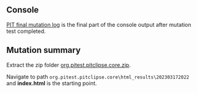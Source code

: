 ## Console
[PIT final mutation log](PIT%20final%20mutation%20log.txt) is the final part of the console output after mutation test completed.

## Mutation summary
Extract the zip folder [org.pitest.pitclipse.core.zip](org.pitest.pitclipse.core.zip).

Navigate to path `org.pitest.pitclipse.core\html_results\202303172022` and **index.html** is the starting point.

